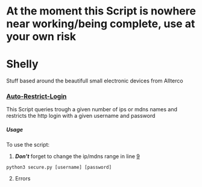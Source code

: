# At the moment this Script is nowhere near working/being complete, use at your own risk

# Shelly
Stuff based around the beautifull small electronic devices from Allterco

### [Auto-Restrict-Login](Shelly/Scripts/secure.py)
This Script queries trough a given number of ips or mdns names and restricts the http login with a given username and password

##### Usage
To use the script:
1. ***Don't*** forget to change the ip/mdns range in line [9](https://github.com/Floplosion05/Shelly/blob/5363c5c7477afdbddfb87236a7f83f0ba2a53a42/Scripts/secure.py#L9)
```
python3 secure.py [username] [password]
```
2. Errors
